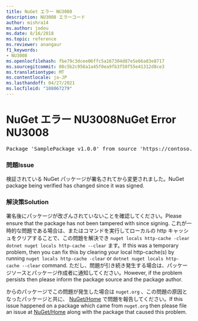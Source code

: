 ```yaml
---
title: NuGet エラー NU3008
description: NU3008 エラーコード
author: mishra14
ms.author: jodou
ms.date: 8/16/2018
ms.topic: reference
ms.reviewer: anangaur
f1_keywords:
- NU3008
ms.openlocfilehash: fbe79c3dcee06ffc5a167304d87e5e66a83e8717
ms.sourcegitcommit: 08c5b2c956a1a45f0ea9fb3f50f55e41312d8ce3
ms.translationtype: MT
ms.contentlocale: ja-JP
ms.lasthandoff: 04/27/2021
ms.locfileid: "108067279"
---
```

# <a name="nuget-error-nu3008"></a><span data-ttu-id="40702-103">NuGet エラー NU3008</span><span class="sxs-lookup"><span data-stu-id="40702-103">NuGet Error NU3008</span></span>

<pre>Package 'SamplePackage v1.0.0' from source 'https://contoso.com/index.json': The package integrity check failed. The package has changed since it was signed. Try clearing the local http-cache and run nuget operation again.</pre>

### <a name="issue"></a><span data-ttu-id="40702-104">問題</span><span class="sxs-lookup"><span data-stu-id="40702-104">Issue</span></span>

<span data-ttu-id="40702-105">検証されている NuGet パッケージが署名されてから変更されました。</span><span class="sxs-lookup"><span data-stu-id="40702-105">NuGet package being verified has changed since it was signed.</span></span>

### <a name="solution"></a><span data-ttu-id="40702-106">解決策</span><span class="sxs-lookup"><span data-stu-id="40702-106">Solution</span></span>

<span data-ttu-id="40702-107">署名後にパッケージが改ざんされていないことを確認してください。</span><span class="sxs-lookup"><span data-stu-id="40702-107">Please ensure that the package has not been tampered with since signing.</span></span> <span data-ttu-id="40702-108">これが一時的な問題である場合は、またはコマンドを実行してローカルの http キャッシュをクリアすることで、この問題を解決でき `nuget locals http-cache -clear` `dotnet nuget locals http-cache --clear` ます。</span><span class="sxs-lookup"><span data-stu-id="40702-108">If this was a temporary problem, then you can fix this by clearing your local http-cache(s) by running `nuget locals http-cache -clear` or `dotnet nuget locals http-cache --clear` command.</span></span> <span data-ttu-id="40702-109">ただし、問題が引き続き発生する場合は、パッケージソースとパッケージ作成者に通知してください。</span><span class="sxs-lookup"><span data-stu-id="40702-109">However, if the problem persists then please inform the package source and the package author.</span></span>

<span data-ttu-id="40702-110">からのパッケージでこの問題が発生した場合は `nuget.org` 、この問題の原因となったパッケージと共に、 [NuGet/Home](https://github.com/NuGet/Home/issues) で問題を報告してください。</span><span class="sxs-lookup"><span data-stu-id="40702-110">If this issue happened on a package which came from `nuget.org` then please file an issue at [NuGet/Home](https://github.com/NuGet/Home/issues) along with the package that caused this problem.</span></span>
